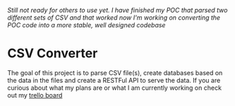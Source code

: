 _Still not ready for others to use yet. I have finished my POC that parsed two different sets of CSV and that worked now I'm working on converting the POC code into a more stable, well designed codebase_

# CSV Converter
The goal of this project is to parse CSV file(s), create databases based on the data in the files and create a RESTFul API to serve the 
data.  If you are curious about what my plans are or what I am currently working on check out my [trello board](https://trello.com/b/1j5eExND/csv2api) 

